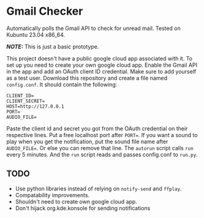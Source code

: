 # Gmail Checker

Automatically polls the Gmail API to check for unread mail. Tested on Kubuntu 23.04 x86_64.

**_NOTE:_** This is just a basic prototype.

This project doesn't have a public google cloud app associated with it. To set up you need to create your own google cloud app. Enable the Gmail API in the app and add an OAuth client ID credential. Make sure to add yourself as a test user. Download this repository and create a file named `config.conf`. It should contain the following:
```
CLIENT_ID=
CLIENT_SECRET=
HOST=http://127.0.0.1
PORT=
AUDIO_FILE=
```
Paste the client id and secret you got from the OAuth credential on their respective lines. Put a free localhost port after `PORT=`. If you want a sound to play when you get the notification, put the sound file name after `AUDIO_FILE=`. Or else you can remove that line. The `autorun` script calls `run` every 5 minutes. And the `run` script reads and passes config.conf to `run.py`.

## TODO

* Use python libraries instead of relying on `notify-send` and `ffplay`.
* Compatability improvements.
* Shouldn't need to create own google cloud app.
* Don't hijack org.kde.konsole for sending notifications